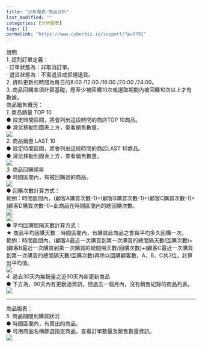 ```yaml
---
title: "分析報表-商品分析"
last_modified: ""
categories: [分析報表]
tags: []
permalink: "https://www.cyberbiz.io/support/?p=9791"
---
```


說明  
1\. 認列訂單定義：  
· 訂單狀態為：非取消訂單。  
· 退貨狀態為：不需退貨或拒絕退貨。  
2\. 資料更新的時間為每日的8:00 /12:00 /16:00 /20:00 /24:00。  
3\. 商品回購率須計算基礎，應至少被回購10次或選取期間內被回購10次以上才有數據。  
商品銷售概況：  
_1._   商品銷量 TOP 10  
● 設定時間區間，將會列出這段時間的商店TOP 10商品。  
● 滑鼠移動到圖表上方，查看銷售數量。  
![](https://www.cyberbiz.co/support/wp-content/uploads/2020/10/圖表分析-商品銷量-TOP10.png)  
_2._   商品銷量 LAST 10  
● 設定時間區間，將會列出這段時間的商店LAST 10商品。  
● 滑鼠移動到圖表上方，查看銷售數量。  
![](https://www.cyberbiz.co/support/wp-content/uploads/2020/10/商品銷量-LAST10.png)  
_3._   商品回購頻率  
● 時間區間內，有被回購過的商品。  
![](https://www.cyberbiz.co/support/wp-content/uploads/2020/10/商品回購頻率03.png)  
● 回購次數計算方式：  
範例：時間區間內，(顧客A購買次數-1)+(顧客B購買次數-1)+(顧客C購買次數-1)+(顧客D購買次數-1)=此商品在時間區間內的總回購次數。  
![](https://www.cyberbiz.co/support/wp-content/uploads/2020/10/商品回購頻率02-1.png)  
![](https://www.cyberbiz.co/support/wp-content/uploads/2020/10/商品回購頻率01-1.png)  
● 平均回購間隔天數計算方式：  
★ 商品平均回購天數：時間區間內，有購買此商品之會員平均多久回購一次。  
範例：時間區間內，(顧客A最近一次購買到第一次購買的總間隔天數/回購次數)+(顧客B最近一次購買到第一次購買的總間隔天數/回購次數)+(顧客C最近一次購買到第一次購買的總間隔天數/回購次數)再除以回購顧客數，A、B、C共3位，計算出平均值。  
![](https://www.cyberbiz.co/support/wp-content/uploads/2020/10/商品回購頻率05-2.png)  
_4._   過去30天內無銷量之近90天內新更新商品  
● 下方為，90天內有更動過資訊，但過去一個月內，沒有銷售紀錄的商品列表。  
![](https://www.cyberbiz.co/support/wp-content/uploads/2020/10/過去30天內無銷量之近90天內新更新商品.png)  

* * *

商品報表：  
_5._   商品期間別購買狀況  
● 時間區間內，有賣出的商品。  
● 可用商品名稱篩選指定商品，查看訂單數量及銷售數量資訊。  
![](https://www.cyberbiz.co/support/wp-content/uploads/2020/10/商品期間別購買狀況.png)  

